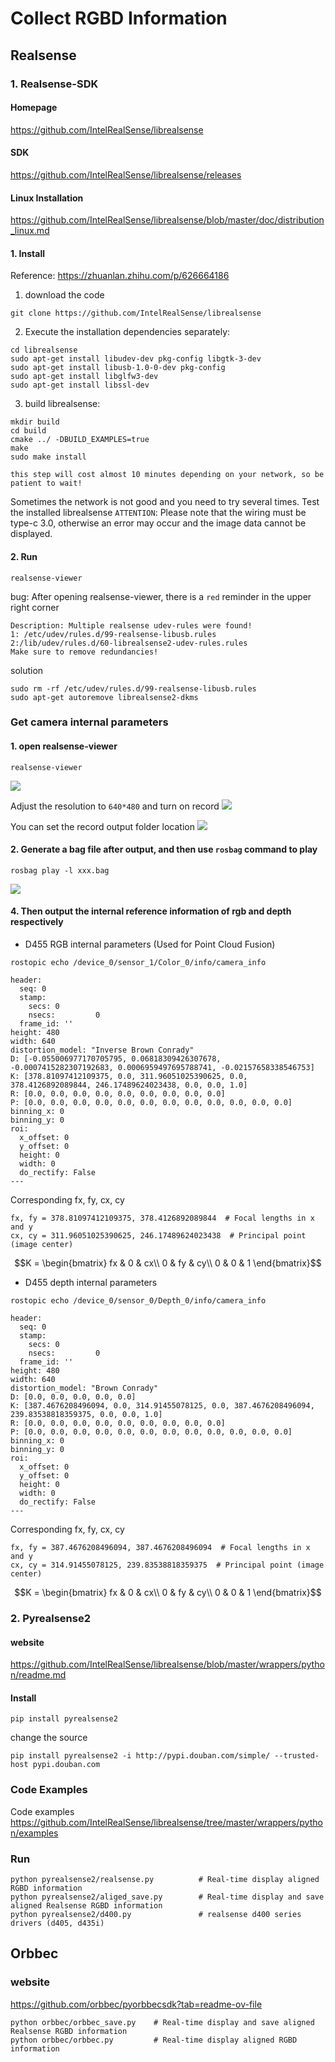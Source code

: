 # Collect RGBD Information
## Realsense
### 1. Realsense-SDK
#### Homepage
https://github.com/IntelRealSense/librealsense

#### SDK
https://github.com/IntelRealSense/librealsense/releases

#### Linux Installation
https://github.com/IntelRealSense/librealsense/blob/master/doc/distribution_linux.md
#### 1. Install
Reference: https://zhuanlan.zhihu.com/p/626664186
1. download the code
```
git clone https://github.com/IntelRealSense/librealsense
```
2. Execute the installation dependencies separately:
```
cd librealsense
sudo apt-get install libudev-dev pkg-config libgtk-3-dev
sudo apt-get install libusb-1.0-0-dev pkg-config
sudo apt-get install libglfw3-dev
sudo apt-get install libssl-dev
```
3. build librealsense:
```
mkdir build
cd build
cmake ../ -DBUILD_EXAMPLES=true
make
sudo make install 
```
``this step will cost almost 10 minutes depending on your network, so be patient to wait! ``

Sometimes the network is not good and you need to try several times. Test the installed librealsense
``ATTENTION``: Please note that the wiring must be type-c 3.0, otherwise an error may occur and the image data cannot be displayed.
#### 2. Run
```
realsense-viewer
```
bug: After opening realsense-viewer, there is a ``red`` reminder in the upper right corner
```
Description: Multiple realsense udev-rules were found!
1: /etc/udev/rules.d/99-realsense-libusb.rules
2:/lib/udev/rules.d/60-librealsense2-udev-rules.rules
Make sure to remove redundancies!
```
solution
```
sudo rm -rf /etc/udev/rules.d/99-realsense-libusb.rules
sudo apt-get autoremove librealsense2-dkms
```
### Get camera internal parameters
#### 1. open realsense-viewer
```
realsense-viewer
```
<img src="img/1.png">

Adjust the resolution to ``640*480`` and turn on record
<img src="img/2.png">

You can set the record output folder location
<img src="img/3.png">

#### 2. Generate a bag file after output, and then use ``rosbag`` command to play
```
rosbag play -l xxx.bag
```
<img src="img/4.png">

#### 4. Then output the internal reference information of rgb and depth respectively
+ D455 RGB internal parameters (Used for Point Cloud Fusion)
```
rostopic echo /device_0/sensor_1/Color_0/info/camera_info
```
```
header: 
  seq: 0
  stamp: 
    secs: 0
    nsecs:         0
  frame_id: ''
height: 480
width: 640
distortion_model: "Inverse Brown Conrady"
D: [-0.055006977170705795, 0.06818309426307678, -0.0007415282307192683, 0.0006959497695788741, -0.02157658338546753]
K: [378.81097412109375, 0.0, 311.96051025390625, 0.0, 378.4126892089844, 246.17489624023438, 0.0, 0.0, 1.0]
R: [0.0, 0.0, 0.0, 0.0, 0.0, 0.0, 0.0, 0.0, 0.0]
P: [0.0, 0.0, 0.0, 0.0, 0.0, 0.0, 0.0, 0.0, 0.0, 0.0, 0.0, 0.0]
binning_x: 0
binning_y: 0
roi: 
  x_offset: 0
  y_offset: 0
  height: 0
  width: 0
  do_rectify: False
---
```
Corresponding fx, fy, cx, cy
```
fx, fy = 378.81097412109375, 378.4126892089844  # Focal lengths in x and y
cx, cy = 311.96051025390625, 246.17489624023438  # Principal point (image center)
```
$$K = \begin{bmatrix} 
fx & 0 & cx\\ 
0 & fy & cy\\
0 & 0 & 1
\end{bmatrix}$$
+ D455 depth internal parameters
```
rostopic echo /device_0/sensor_0/Depth_0/info/camera_info
```
```
header: 
  seq: 0
  stamp: 
    secs: 0
    nsecs:         0
  frame_id: ''
height: 480
width: 640
distortion_model: "Brown Conrady"
D: [0.0, 0.0, 0.0, 0.0, 0.0]
K: [387.4676208496094, 0.0, 314.91455078125, 0.0, 387.4676208496094, 239.83538818359375, 0.0, 0.0, 1.0]
R: [0.0, 0.0, 0.0, 0.0, 0.0, 0.0, 0.0, 0.0, 0.0]
P: [0.0, 0.0, 0.0, 0.0, 0.0, 0.0, 0.0, 0.0, 0.0, 0.0, 0.0, 0.0]
binning_x: 0
binning_y: 0
roi: 
  x_offset: 0
  y_offset: 0
  height: 0
  width: 0
  do_rectify: False
---
```
Corresponding fx, fy, cx, cy
```
fx, fy = 387.4676208496094, 387.4676208496094  # Focal lengths in x and y
cx, cy = 314.91455078125, 239.83538818359375  # Principal point (image center)
```
$$K = \begin{bmatrix} 
fx & 0 & cx\\ 
0 & fy & cy\\
0 & 0 & 1
\end{bmatrix}$$

### 2. Pyrealsense2
#### website
https://github.com/IntelRealSense/librealsense/blob/master/wrappers/python/readme.md


#### Install
```
pip install pyrealsense2
```
change the source 
```
pip install pyrealsense2 -i http://pypi.douban.com/simple/ --trusted-host pypi.douban.com
```
### Code Examples
Code examples
https://github.com/IntelRealSense/librealsense/tree/master/wrappers/python/examples
### Run
```
python pyrealsense2/realsense.py          # Real-time display aligned RGBD information
python pyrealsense2/aliged_save.py        # Real-time display and save aligned Realsense RGBD information
python pyrealsense2/d400.py               # realsense d400 series drivers (d405, d435i)
```

## Orbbec
### website
https://github.com/orbbec/pyorbbecsdk?tab=readme-ov-file

```
python orbbec/orbbec_save.py    # Real-time display and save aligned Realsense RGBD information
python orbbec/orbbec.py         # Real-time display aligned RGBD information
```

